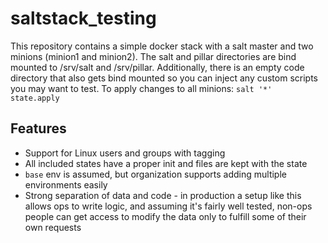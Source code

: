 # saltstack_testing

This repository contains a simple docker stack with a salt master and two minions (minion1 and minion2).  The salt and pillar directories are bind mounted to /srv/salt and /srv/pillar.  Additionally, there is an empty code directory that also gets bind mounted so you can inject any custom scripts you may want to test.  To apply changes to all minions: `salt '*' state.apply`

## Features
* Support for Linux users and groups with tagging
* All included states have a proper init and files are kept with the state
* `base` env is assumed, but organization supports adding multiple environments easily
* Strong separation of data and code - in production a setup like this allows ops to write logic, and assuming it's fairly well tested, non-ops people can get access to modify the data only to fulfill some of their own requests
